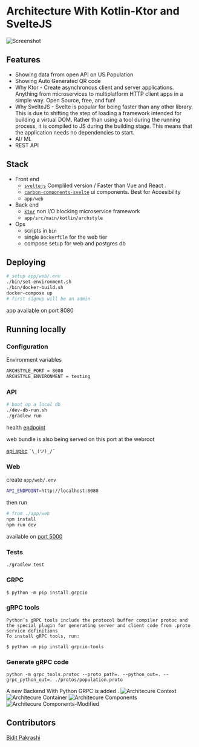 # Architecture With Kotlin-Ktor and SvelteJS
![Screenshot](archstylescreenshot.png)


## Features

* Showing data frrom open API on US Population  
* Showing Auto Generated QR code 
*  Why Ktor  - Create asynchronous client and server applications. Anything from microservices to multiplatform HTTP client apps in a simple way. Open Source, free, and fun!
*  Why SvelteJS - 
Svelte is popular for being faster than any other library. This is due to shifting the step of loading a framework intended for building a virtual DOM. Rather than using a tool during the running process, it is compiled to JS during the building stage. This means that the application needs no dependencies to start.
* AI/ ML 
* REST API

## Stack
* Front end
  * [`sveltejs`](https://svelte.dev/) Compliled version / Faster than Vue and React .
  * [`carbon-components-svelte`](https://github.com/IBM/carbon-components-svelte) ui components. Best for Accesibility
  * `app/web`
* Back end
  * [`ktor`](https://ktor.io/) non I/O blocking  microservice framework 
  * `app/src/main/kotlin/archstyle`
* Ops
  * scripts in `bin`
  * single `Dockerfile` for the web tier
  * compose setup for web and postgres db

## Deploying
```sh
# setup app/web/.env
./bin/set-environment.sh
./bin/docker-build.sh
docker-compose up
# first signup will be an admin
```
app available on port 8080

## Running locally
### Configuration
Environment variables
```sh
ARCHSTYLE_PORT = 8080
ARCHSTYLE_ENVIRONMENT = testing
```

### API
```sh
# boot up a local db
./dev-db-run.sh
./gradlew run
```
health [endpoint](http://localhost:8080/health)

web bundle is also being served on this port at the webroot

[api spec](./app/src/test/kotlin/archstyle/AppTest.kt) `¯\_(ツ)_/¯`

### Web
create `app/web/.env`
```sh
API_ENDPOINT=http://localhost:8080
```
then run
```sh
# from ./app/web
npm install
npm run dev
```
available on [port 5000](http://localhost:5000/)

### Tests
```
./gradlew test
```

### GRPC 
```
$ python -m pip install grpcio
```
### gRPC tools
```
Python’s gRPC tools include the protocol buffer compiler protoc and the special plugin for generating server and client code from .proto service definitions
To install gRPC tools, run:

$ python -m pip install grpcio-tools
```
### Generate gRPC code 
```
python -m grpc_tools.protoc --proto_path=. --python_out=. --grpc_python_out=. ./protos/population.proto

```



A new Backend With Python GRPC is added .
![Architecure Context](CONTEXT.png)
![Architecure Container](CONTAINER.png)
![Architecure Components](Components.png)
![Architecure Components-Modified](GRPC.png)


## Contributors
[Bidit Pakrashi](https://github.com/BiditPakrashi/)


